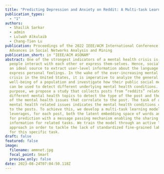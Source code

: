 ```yaml
---
title: "Predicting Depression and Anxiety on Reddit: A Multi-task Learning Approach"
publication_types:
  - "1"
authors:
  - Shailik Sarkar
  - admin
  - Lulwah Alkulaib
  - Chang-Tien Lu
publication: Proceedings of the 2022 IEEE/ACM International Conference on
  Advances in Social Networks Analysis and Mining
publication_short: in "IEEE/ACM ASONAM"
abstract: One of the strongest indicators of a mental health crisis is how
  people interact with each other or express them-selves. Hence, social media is
  an ideal source to extract user-level information about the language used to
  express personal feelings. In the wake of the ever-increasing mental health
  crisis in the United States, it is imperative to analyze the general
  well-being of a population and investigate how their public social media posts
  can be used to detect different underlying mental health conditions. For that
  purpose, we propose a study that collects posts from “reddits” related to
  different mental health topics to detect the type of the post and the nature
  of the mental health issues that correlate to the post. The task of detecting
  mental health related issues indicates the mental health conditions connected
  to the posts. To achieve this, we develop a multi-task learning model that
  leverages, for each post, both the latent embedding space of words and topics
  for prediction with a message passing mechanism enabling the sharing of
  information for related tasks. We train the model through an active learning
  approach in order to tackle the lack of standardized fine-grained label data
  for this specific task.
draft: false
featured: false
image:
  filename: ammnet.jpg
  focal_point: Smart
  preview_only: false
date: 2023-08-24T07:04:50.118Z
---
```

